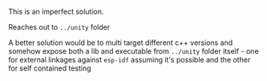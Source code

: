 This is an imperfect solution.

Reaches out to `../unity` folder

A better solution would be to multi target different c++ versions
and somehow expose both a lib and executable from `../unity` folder
itself - one for external linkages against `esp-idf` assuming it's possible
and the other for self contained testing